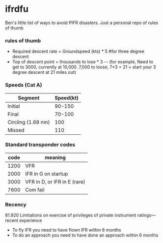 # ifrdfu
 Ben's little list of ways to avoid PIFR disasters. Just a personal repo of rules of thumb

### rules of thumb
- Required descent rate = Groundspeed (kts) * 5 #for three degree descent
- Top of descent point = thousands to lose * 3
-- (for example, Need to get to 3000, currently at 10,000. 7,000 to loose, 7*3 = 21 = start your 3 degree descent at 21 miles out)

### Speeds (Cat A)

|Segment|Speed(kt)|
|---|---|
|Initial|90-150|
|Final|70-100|
|Circling (1.68 nm)|100|
|Missed|110|


### Standard transponder codes

|code|meaning|
|---|---|
|1200|VFR|
|2000|IFR in G on startup|
|3000|VFR in D, or IFR in E (rare)|
|7600|Com fail|

### Recency
61.920  Limitations on exercise of privileges of private instrument ratings—recent experience
- To fly IFR you need to have flown IFR within 6 months
- To do an approach you need to have done an approach within 6 months
